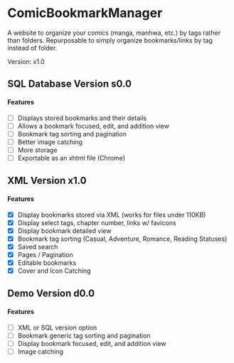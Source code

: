 # ComicBookmarkManager
A website to organize your comics (manga, manhwa, etc.) by tags rather than folders. Repurposable to simply organize bookmarks/links by tag instead of folder.

Version: x1.0

## SQL Database Version s0.0
#### Features
- [ ] Displays stored bookmarks and their details
- [ ] Allows a bookmark focused, edit, and addition view
- [ ] Bookmark tag sorting and pagination
- [ ] Better image catching
- [ ] More storage
- [ ] Exportable as an xhtml file (Chrome)

## XML Version x1.0
#### Features
- [x] Display bookmarks stored via XML (works for files under 110KB)
- [x] Display select tags, chapter number, links w/ favicons
- [x] Display bookmark detailed view
- [x] Bookmark tag sorting (Casual, Adventure, Romance, Reading Statuses)
- [x] Saved search
- [x] Pages / Pagination
- [x] Editable bookmarks
- [x] Cover and Icon Catching

## Demo Version d0.0
#### Features
- [ ] XML or SQL version option
- [ ] Bookmark generic tag sorting and pagination
- [ ] Display bookmark focused, edit, and addition view
- [ ] Image catching
